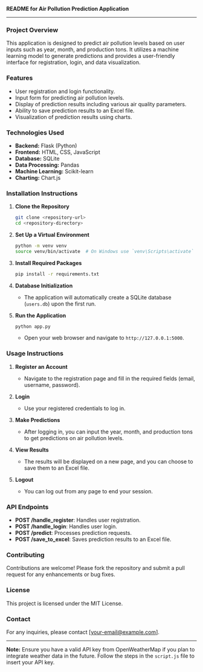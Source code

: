 **README for Air Pollution Prediction Application**

---

### **Project Overview**
This application is designed to predict air pollution levels based on user inputs such as year, month, and production tons. It utilizes a machine learning model to generate predictions and provides a user-friendly interface for registration, login, and data visualization.

### **Features**
- User registration and login functionality.
- Input form for predicting air pollution levels.
- Display of prediction results including various air quality parameters.
- Ability to save prediction results to an Excel file.
- Visualization of prediction results using charts.

### **Technologies Used**
- **Backend:** Flask (Python)
- **Frontend:** HTML, CSS, JavaScript
- **Database:** SQLite
- **Data Processing:** Pandas
- **Machine Learning:** Scikit-learn
- **Charting:** Chart.js

### **Installation Instructions**
1. **Clone the Repository**
   ```bash
   git clone <repository-url>
   cd <repository-directory>
   ```

2. **Set Up a Virtual Environment**
   ```bash
   python -m venv venv
   source venv/bin/activate  # On Windows use `venv\Scripts\activate`
   ```

3. **Install Required Packages**
   ```bash
   pip install -r requirements.txt
   ```

4. **Database Initialization**
   - The application will automatically create a SQLite database (`users.db`) upon the first run.

5. **Run the Application**
   ```bash
   python app.py
   ```
   - Open your web browser and navigate to `http://127.0.0.1:5000`.

### **Usage Instructions**
1. **Register an Account**
   - Navigate to the registration page and fill in the required fields (email, username, password).

2. **Login**
   - Use your registered credentials to log in.

3. **Make Predictions**
   - After logging in, you can input the year, month, and production tons to get predictions on air pollution levels.

4. **View Results**
   - The results will be displayed on a new page, and you can choose to save them to an Excel file.

5. **Logout**
   - You can log out from any page to end your session.

### **API Endpoints**
- **POST /handle_register**: Handles user registration.
- **POST /handle_login**: Handles user login.
- **POST /predict**: Processes prediction requests.
- **POST /save_to_excel**: Saves prediction results to an Excel file.

### **Contributing**
Contributions are welcome! Please fork the repository and submit a pull request for any enhancements or bug fixes.

### **License**
This project is licensed under the MIT License.

### **Contact**
For any inquiries, please contact [your-email@example.com].

---

**Note:** Ensure you have a valid API key from OpenWeatherMap if you plan to integrate weather data in the future. Follow the steps in the `script.js` file to insert your API key.
